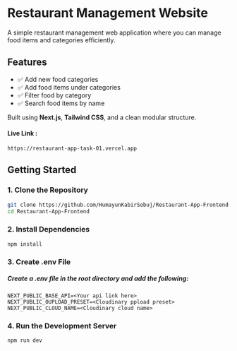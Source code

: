 # Restaurant Management Website

A simple restaurant management web application where you can manage food items and categories efficiently.

## Features

- ✅ Add new food categories  
- ✅ Add food items under categories  
- ✅ Filter food by category  
- ✅ Search food items by name  

Built using **Next.js**, **Tailwind CSS**, and a clean modular structure.

#### Live Link :
```
https://restaurant-app-task-01.vercel.app
```

## Getting Started

### 1. Clone the Repository

```bash
git clone https://github.com/HumayunKabirSobuj/Restaurant-App-Frontend.git
cd Restaurant-App-Frontend
```

### 2. Install Dependencies
```
npm install
```

### 3. Create .env File
##### Create a .env file in the root directory and add the following:


```
NEXT_PUBLIC_BASE_API=<Your api link here>
NEXT_PUBLIC_OUPLOAD_PRESET=<Cloudinary ppload preset>
NEXT_PUBLIC_CLOUD_NAME=<Cloudinary cloud name>

```

### 4. Run the Development Server
```
npm run dev
```